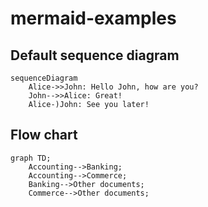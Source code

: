 # mermaid-examples

## Default sequence diagram

```mermaid
sequenceDiagram
    Alice->>John: Hello John, how are you?
    John-->>Alice: Great!
    Alice-)John: See you later!
```

## Flow chart

```mermaid
graph TD;
    Accounting-->Banking;
    Accounting-->Commerce;
    Banking-->Other documents;
    Commerce-->Other documents;
```
